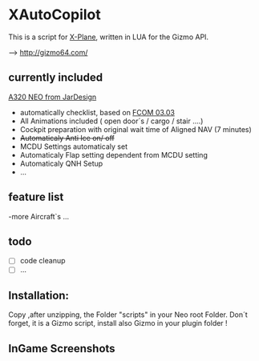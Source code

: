 # XAutoCopilot

This is a script for [X-Plane](http://x-plane.com/), written in LUA for the Gizmo API.

--> http://gizmo64.com/

## currently included
[A320 NEO from JarDesign](http://airbus320neo.com/)
- automatically checklist, based on [FCOM 03.03](http://forums.x-plane.org/index.php?app=downloads&showfile=27377)
- All Animations included ( open door´s / cargo / stair ....)
- Cockpit preparation with original wait time of Aligned NAV (7 minutes)
- ~~Automaticaly Anti Ice on/ off~~
- MCDU Settings automaticaly set
- Automaticaly Flap setting dependent from MCDU setting
- Automaticaly QNH Setup
- ...

## feature list
-more Aircraft`s
...

## todo
- [ ] code cleanup
- [ ] ...

## Installation:

Copy ,after unzipping, the Folder "scripts" in your Neo root Folder.
Don´t forget, it is a Gizmo script, install also Gizmo in your plugin folder !

## InGame Screenshots
